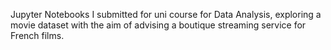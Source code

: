 Jupyter Notebooks I submitted for uni course for Data Analysis, exploring a movie dataset with the aim of advising a boutique streaming service for French films.

